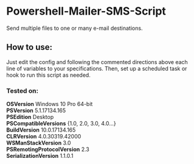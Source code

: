 # Powershell-Mailer-SMS-Script
Send multiple files to one or many e-mail destinations.
## How to use:
Just edit the config and following the commented directions above each line of variables to your specifications.
Then, set up a scheduled task or hook to run this script as needed.</br>
### Tested on:

**OSVersion**                      Windows 10 Pro 64-bit</br>
**PSVersion**                      5.1.17134.165</br>
**PSEdition**                      Desktop</br>
**PSCompatibleVersions**           {1.0, 2.0, 3.0, 4.0...}</br>
**BuildVersion**                   10.0.17134.165</br>
**CLRVersion**                     4.0.30319.42000</br>
**WSManStackVersion**              3.0</br>
**PSRemotingProtocolVersion**      2.3</br>
**SerializationVersion**           1.1.0.1</br>
